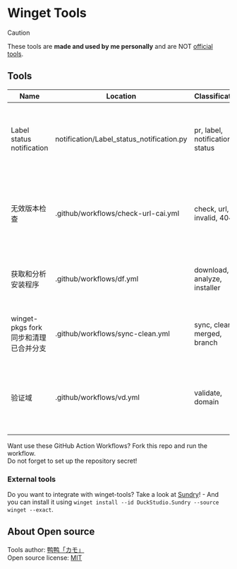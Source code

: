 # Winget Tools

> [!CAUTION]
> These tools are **made and used by me personally** and are NOT [official tools](https://github.com/microsoft/winget-pkgs/tree/master/Tools).  

## Tools

| Name | Location | Classification | To do | Language |
|-----|-----|-----|-----|-----|
| Label status notification | notification/Label_status_notification.py | pr, label, notification, status | Stay updated on the status of your pull request labels. | EN/Python |
| 无效版本检查 | .github/workflows/check-url-cai.yml | check, url, invalid, 404 | 检查指定 winget-pkgs 仓库中的失效链接 | ZH/C# & GitHub Action |
| 获取和分析安装程序 | .github/workflows/df.yml | download, analyze, installer | 在线分析安装程序以加快处理速度 | ZH/GitHub Action & Use Komac to analyse |
| winget-pkgs fork 同步和清理已合并分支 | .github/workflows/sync-clean.yml | sync, clean, merged, branch | 都 5202 年了，谁还自己 rebase | ZH/GitHub Action & Use Komac |
| 验证域 | .github/workflows/vd.yml | validate, domain | 访问不了的，放 GitHub Action 上看看行不行 | ZH/GitHub Action & Bash (Running on Ubuntu) |

Want use these GitHub Action Workflows? Fork this repo and run the workflow.  
Do not forget to set up the repository secret!  

### External tools
Do you want to integrate with winget-tools? Take a look at [Sundry](https://github.com/DuckDuckStudio/Sundry/)! - And you can install it using `winget install --id DuckStudio.Sundry --source winget --exact`.  

## About Open source
Tools author: [鸭鸭「カモ」](https://duckduckstudio.github.io/yazicbs.github.io/zh_cn/index.html)  
Open source license: [MIT](https://github.com/DuckDuckStudio/winget-tools/blob/main/LICENSE)  
